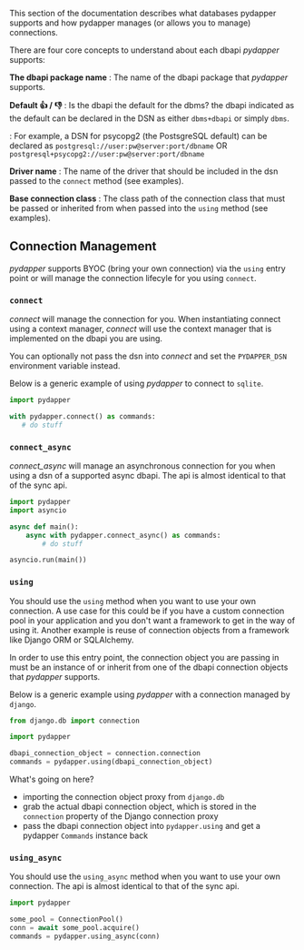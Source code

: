 
This section of the documentation describes what databases pydapper supports and how pydapper manages 
(or allows you to manage) connections.

There are four core concepts to understand about each dbapi *pydapper* supports:

**The dbapi package name**
: The name of the dbapi package that *pydapper* supports.

**Default :thumbsup: / :thumbsdown:**
: Is the dbapi the default for the dbms?  the dbapi indicated as the default can be declared in the DSN as 
  either `dbms+dbapi` or simply `dbms`.

: For example, a DSN for psycopg2 (the PostsgreSQL default) can be declared as 
  `postgresql://user:pw@server:port/dbname` OR `postgresql+psycopg2://user:pw@server:port/dbname`

**Driver name**
: The name of the driver that should be included in the dsn passed to the `connect` method (see examples).

**Base connection class**
: The class path of the connection class that must be passed or inherited from when passed into the `using` method 
  (see examples).




## Connection Management
*pydapper* supports BYOC (bring your own connection) via the `using` entry point or will manage the connection
lifecyle for you using `connect`.

### `connect`
*connect* will manage the connection for you.  When instantiating connect using a context manager, *connect* will use
the context manager that is implemented on the dbapi you are using.

You can optionally not pass the dsn into *connect* and set the `PYDAPPER_DSN` environment variable instead.

Below is a generic example of using *pydapper* to connect to `sqlite`.

```python
import pydapper

with pydapper.connect() as commands:
   # do stuff
```

### `connect_async`
*connect_async* will manage an asynchronous connection for you when using a dsn of a supported async dbapi.  The api
is almost identical to that of the sync api.

```python
import pydapper
import asyncio

async def main():
    async with pydapper.connect_async() as commands:
        # do stuff

asyncio.run(main())
```

### `using`
You should use the `using` method when you want to use your own connection.  A use case
for this could be if you have a custom connection pool in your application and you don't want a framework
to get in the way of using it.  Another example is reuse of connection objects from a framework like Django ORM
or SQLAlchemy.

In order to use this entry point, the connection object you are passing in must be an instance of or inherit from
one of the dbapi connection objects that *pydapper* supports.

Below is a generic example using *pydapper* with a connection managed by `django`.

```python
from django.db import connection

import pydapper

dbapi_connection_object = connection.connection
commands = pydapper.using(dbapi_connection_object)
```

What's going on here?

* importing the connection object proxy from `django.db`
* grab the actual dbapi connection object, which is stored in the `connection` property of the Django
  connection proxy
* pass the dbapi connection object into `pydapper.using` and get a pydapper `Commands` instance back

### `using_async`
You should use the `using_async` method when you want to use your own connection.  The api is almost identical to that
of the sync api.

```python
import pydapper

some_pool = ConnectionPool()
conn = await some_pool.acquire()
commands = pydapper.using_async(conn)
```